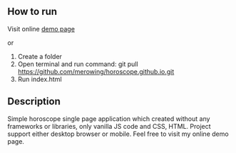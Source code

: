 ## How to run

Visit online [demo page](https://merowing.github.io/horoscope)

or

1. Create a folder
2. Open terminal and run command: git pull https://github.com/merowing/horoscope.github.io.git
3. Run index.html

## Description

Simple horoscope single page application which created without any frameworks or libraries, only vanilla JS code and CSS, HTML. Project support either desktop browser or mobile.
Feel free to visit my online demo page.